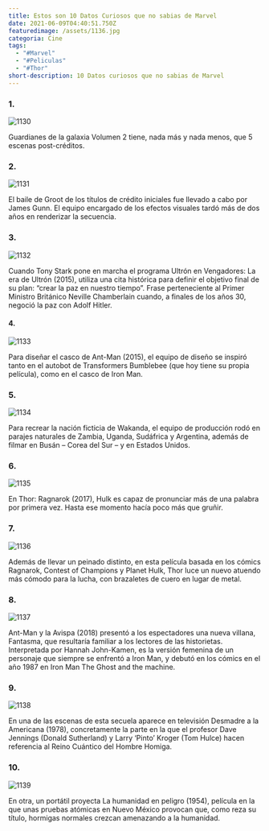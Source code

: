 ```yaml
---
title: Estos son 10 Datos Curiosos que no sabias de Marvel
date: 2021-06-09T04:40:51.750Z
featuredimage: /assets/1136.jpg
categoria: Cine
tags:
  - "#Marvel"
  - "#Peliculas"
  - "#Thor"
short-description: 10 Datos curiosos que no sabias de Marvel
---
```

### 1.

![1130](/assets/1130.jpg "1130")

Guardianes de la galaxia Volumen 2 tiene, nada más y nada menos, que 5 escenas post-créditos.

### 2.

![1131](/assets/1131.jpg "1131")

El baile de Groot de los títulos de crédito iniciales fue llevado a cabo por James Gunn. El equipo encargado de los efectos visuales tardó más de dos años en renderizar la secuencia.

### 3.

![1132](/assets/1132.jpg "1132")

Cuando Tony Stark pone en marcha el programa Ultrón en Vengadores: La era de Ultrón (2015), utiliza una cita histórica para definir el objetivo final de su plan: “crear la paz en nuestro tiempo”. Frase perteneciente al Primer Ministro Británico Neville Chamberlain cuando, a finales de los años 30, negoció la paz con Adolf Hitler.

#### 4.

![1133](/assets/1133.jpg "1133")

Para diseñar el casco de Ant-Man (2015), el equipo de diseño se inspiró tanto en el autobot de Transformers Bumblebee (que hoy tiene su propia película), como en el casco de Iron Man.

### 5.

![1134](/assets/1134.png "1134")

Para recrear la nación ficticia de Wakanda, el equipo de producción rodó en parajes naturales de Zambia, Uganda, Sudáfrica y Argentina, además de filmar en Busán – Corea del Sur – y en Estados Unidos.

### 6.

![1135](/assets/1135.jpg "1135")

En Thor: Ragnarok (2017), Hulk es capaz de pronunciar más de una palabra por primera vez. Hasta ese momento hacía poco más que gruñir.

### 7.

![1136](/assets/1136.jpg "1136")

Además de llevar un peinado distinto, en esta película basada en los cómics Ragnarok, Contest of Champions y Planet Hulk, Thor luce un nuevo atuendo más cómodo para la lucha, con brazaletes de cuero en lugar de metal.

### 8.

![1137](/assets/1137.jpg "1137")

Ant-Man y la Avispa (2018) presentó a los espectadores una nueva villana, Fantasma, que resultaría familiar a los lectores de las historietas. Interpretada por Hannah John-Kamen, es la versión femenina de un personaje que siempre se enfrentó a Iron Man, y debutó en los cómics en el año 1987 en Iron Man The Ghost and the machine.

### 9.

![1138](/assets/1138.png "1138")

En una de las escenas de esta secuela aparece en televisión Desmadre a la Americana (1978), concretamente la parte en la que el profesor Dave Jennings (Donald Sutherland) y Larry ‘Pinto’ Kroger (Tom Hulce) hacen referencia al Reino Cuántico del Hombre Homiga.

### 10.

![1139](/assets/1139.jpg "1139")

En otra, un portátil proyecta La humanidad en peligro (1954), película en la que unas pruebas atómicas en Nuevo México provocan que, como reza  su título, hormigas normales crezcan amenazando a la humanidad.